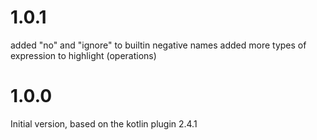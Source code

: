 # 1.0.1
added "no" and "ignore" to builtin negative names
added more types of expression to highlight (operations)

# 1.0.0
Initial version, based on the kotlin plugin 2.4.1
